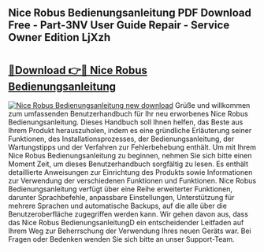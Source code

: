 ## Nice Robus Bedienungsanleitung PDF Download Free - Part-3NV User Guide Repair - Service Owner Edition LjXzh

# <h2><a href="http://df2iv6.blite.top/?on=Nice+Robus+Bedienungsanleitung">🔗Download 👉🔴 Nice Robus Bedienungsanleitung</a></h2>

[![Nice Robus Bedienungsanleitung new download](https://i.imgur.com/lujVjoI.png)](http://df2iv6.blite.top/?on=Nice+Robus+Bedienungsanleitung)
Grüße und willkommen zum umfassenden Benutzerhandbuch für Ihr neu erworbenes Nice Robus Bedienungsanleitung. Dieses Handbuch soll Ihnen helfen, das Beste aus Ihrem Produkt herauszuholen, indem es eine gründliche Erläuterung seiner Funktionen, des Installationsprozesses, der Bedienungsanleitung, der Wartungstipps und der Verfahren zur Fehlerbehebung enthält. Um mit Ihrem Nice Robus Bedienungsanleitung zu beginnen, nehmen Sie sich bitte einen Moment Zeit, um dieses Benutzerhandbuch sorgfältig zu lesen. Es enthält detaillierte Anweisungen zur Einrichtung des Produkts sowie Informationen zur Verwendung der verschiedenen Funktionen und Funktionen. Nice Robus Bedienungsanleitung verfügt über eine Reihe erweiterter Funktionen, darunter Sprachbefehle, anpassbare Einstellungen, Unterstützung für mehrere Sprachen und automatische Backups, auf die alle über die Benutzeroberfläche zugegriffen werden kann. Wir gehen davon aus, dass das Nice Robus BedienungsanleitungD ein entscheidender Leitfaden auf Ihrem Weg zur Beherrschung der Verwendung Ihres neuen Geräts war. Bei Fragen oder Bedenken wenden Sie sich bitte an unser Support-Team.
